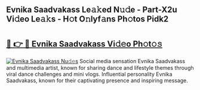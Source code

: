 ## Evnika Saadvakass Le𝚊𝚔ed N𝚞𝚍e - Part-X2u Vi𝚍eo Le𝚊𝚔s - H𝚘t O𝚗lyf𝚊ns Ph𝚘tos Pidk2

# <h2><a href="http://hf4dis.feru.top/?c=Evnika+Saadvakass">🔗 👉 🔴 Evnika Saadvakass Vi𝚍𝚎o Ph𝚘t𝚘𝚜</a></h2>

[![Evnika Saadvakass Nu𝚍𝚎s](https://i.imgur.com/0TWrTi3.gif)](http://hf4dis.feru.top/?c=Evnika+Saadvakass)
Social media sensation Evnika Saadvakass and multimedia artist, known for sharing dance and lifestyle themes through viral dance challenges and mini vlogs. Influential personality Evnika Saadvakass, known for their captivating presence and inspiring message. 
